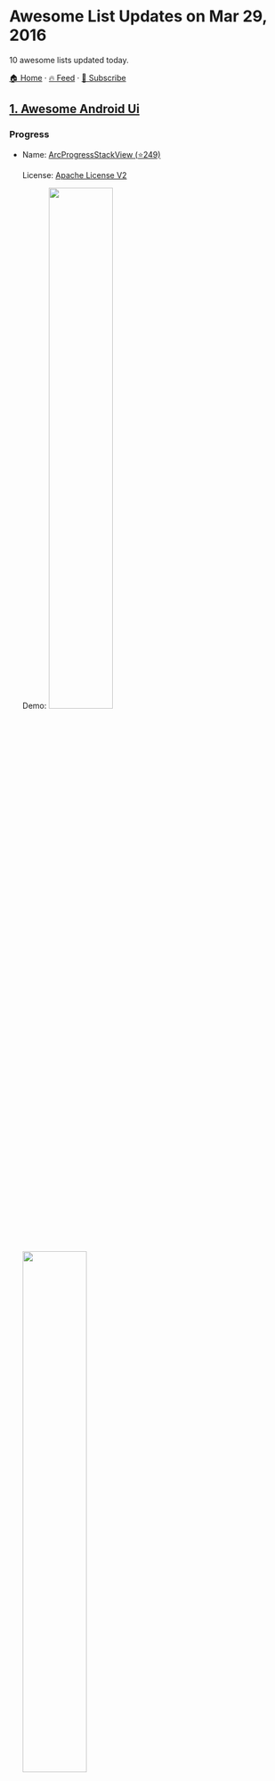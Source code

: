 # Awesome List Updates on Mar 29, 2016

10 awesome lists updated today.

[🏠 Home](/README.md) · [🔥 Feed](https://test.trackawesomelist.com/feed.xml) · [📮 Subscribe](https://trackawesomelist.us17.list-manage.com/subscribe?u=d2f0117aa829c83a63ec63c2f&id=36a103854c)



## [1. Awesome Android Ui](/content/wasabeef/awesome-android-ui/README.md)

### Progress

- Name: [ArcProgressStackView (⭐249)](https://github.com/GIGAMOLE/ArcProgressStackView)

  License: [Apache License V2](https://www.apache.org/licenses/LICENSE-2.0)

  Demo: <img src="https://github.com/wasabeef/awesome-android-ui/raw/master/art/ArcProgressStackView.gif" width="49%"> <img src="https://github.com/wasabeef/awesome-android-ui/raw/master/art/ArcProgressStackView2.gif" width="49%">



### Menu

- Name: [android-snake-menu (⭐587)](https://github.com/xmuSistone/android-snake-menu)

  License: [Apache License V2](https://www.apache.org/licenses/LICENSE-2.0)

  Demo: <img src="https://github.com/wasabeef/awesome-android-ui/raw/master/art/android-snake-menu.gif" width="49%">


- Name: [BoomMenu (⭐5.8k)](https://github.com/Nightonke/BoomMenu)

  License: [Apache License V2](https://www.apache.org/licenses/LICENSE-2.0)

  Demo: <img src="https://github.com/wasabeef/awesome-android-ui/raw/master/art/BoomMenu.gif" width="49%"> <img src="https://github.com/wasabeef/awesome-android-ui/raw/master/art/BoomMenu2.gif" width="49%">



### Other

- Name: [StatusBarUtil (⭐8.8k)](https://github.com/laobie/StatusBarUtil)

  License: [Apache License V2](https://www.apache.org/licenses/LICENSE-2.0)

  Demo: <img src="https://github.com/wasabeef/awesome-android-ui/raw/master/art/StatusBarUtil.png" width="100%">


- Name: [Horizon - Simple visual equaliser for Android (⭐2.2k)](https://github.com/Yalantis/Horizon)

  License: [Apache License V2](https://www.apache.org/licenses/LICENSE-2.0)

  Demo: <img src="https://github.com/wasabeef/awesome-android-ui/raw/master/art/Horizon.png" width="100%">



## [2. Awesome Rust](/content/rust-unofficial/awesome-rust/README.md)

### Development tools / FFI

*   Objective-C
    *   [SSheldon/rust-objc (⭐332)](https://github.com/SSheldon/rust-objc) — Objective-C Runtime bindings and wrapper for Rust

## [3. Tips](/content/git-tips/tips/README.md)
## Count unpacked number of objects and their disk consumption.

```sh
git count-objects --human-readable
```
## Prune all unreachable objects from the object database.

```sh
git gc --prune=now --aggressive
```

## [4. Awesome Android](/content/JStumpp/awesome-android/README.md)

### Database / ORM

*   [SimpleNoSQL (⭐389)](https://github.com/Jearil/SimpleNoSQL) - A simple NoSQL client for Android. Meant as a document store using key/value pairs and some rudimentary querying. Useful for avoiding the hassle of SQL code.
*   [RxSimpleNoSQL (⭐37)](https://github.com/xmartlabs/RxSimpleNoSQL) - Reactive extensions for SimpleNoSQL. Manipulate entities using Observables.

## [5. Awesome Dotnet](/content/quozd/awesome-dotnet/README.md)

### Tools

*   [ShareX (⭐22k)](https://github.com/ShareX/ShareX) - ShareX is a free and open source program that lets you capture or record any area of your screen and share it with a single press of a key. It also allows uploading images, text or other types of files to over 80 supported destinations you can choose from.

## [6. Awesome Elixir](/content/h4cc/awesome-elixir/README.md)

### Queue

*   [verk (⭐713)](https://github.com/edgurgel/verk) - Verk is a job processing system backed by Redis. It uses the same job definition of Sidekiq/Resque.

## [7. Awesome Bigdata](/content/newTendermint/awesome-bigdata/README.md)

### Distributed Programming

*   [Netflix PigPen (⭐542)](https://github.com/Netflix/PigPen) - map-reduce for Clojure which compiles to Apache Pig.
*   [Streamdrill](https://streamdrill.com/) - useful for counting activities of event streams over different time windows and finding the most active one.

## [8. Awesome Artificial Intelligence](/content/owainlewis/awesome-artificial-intelligence/README.md)

### Videos

*   [A tutorial on Deep Learning](http://videolectures.net/jul09_hinton_deeplearn)
*   [Basics of Computational Reinforcement Learning](http://videolectures.net/rldm2015_littman_computational_reinforcement)
*   [Deep Reinforcement Learning](http://videolectures.net/rldm2015_silver_reinforcement_learning)

## [9. Awesome Electron](/content/sindresorhus/awesome-electron/README.md)

### Open Source / Other

*   [Catify (⭐64)](https://github.com/MeoBeoI/Catify) - Utility for Spotify.

## [10. Awesome Deep Vision](/content/kjw0612/awesome-deep-vision/README.md)

### Image and Language / Question Answering

*   POSTECH \[[Paper](http://arxiv.org/pdf/1511.05756.pdf)] \[[Project Page](http://cvlab.postech.ac.kr/research/dppnet/)]
    *   Hyeonwoo Noh, Paul Hongsuck Seo, and Bohyung Han, Image Question Answering using Convolutional Neural Network with Dynamic Parameter Prediction, arXiv:1511.05765
*   CMU / Microsoft Research \[[Paper](http://arxiv.org/pdf/1511.02274v2.pdf)]
    *   Yang, Z., He, X., Gao, J., Deng, L., & Smola, A. (2015). Stacked Attention Networks for Image Question Answering. arXiv:1511.02274.
*   MetaMind \[[Paper](http://arxiv.org/pdf/1603.01417v1.pdf)]
    *   Xiong, Caiming, Stephen Merity, and Richard Socher. "Dynamic Memory Networks for Visual and Textual Question Answering." arXiv:1603.01417 (2016).

---

- Prev: [Mar 30, 2016](/content/2016/03/30/README.md)
- Next: [Mar 28, 2016](/content/2016/03/28/README.md)